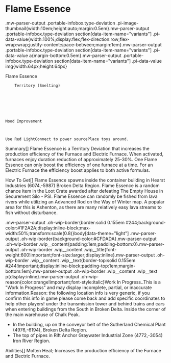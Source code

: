 # Flame Essence

.mw-parser-output .portable-infobox.type-deviation .pi-image-thumbnail{width:10em;height:auto;margin:0.5em}.mw-parser-output .portable-infobox.type-deviation section[data-item-name="variants"] .pi-data-value{width:100%;display:flex;flex-direction:row;flex-wrap:wrap;justify-content:space-between;margin:1em}.mw-parser-output .portable-infobox.type-deviation section[data-item-name="variants"] .pi-data-value a{margin-bottom:0.5em}.mw-parser-output .portable-infobox.type-deviation section[data-item-name="variants"] .pi-data-value img{width:64px;height:64px}

Flame Essence


	
		
		
	
	


	
	
	
	
	
	
	
		Territory (Smelting)
	
	
	




	Mood Improvement


	
	Use Red LightConnect to power sourcePlace toys around.








Summary[]
Flame Essence is a Territory Deviation that increases the production efficiency of the Furnace and Electric Furnace. When activated, furnaces enjoy duration reduction of approximately 25-30%. One Flame Essence can only boost the efficiency of one furnace at a time. For an Electric Furnace the efficiency boost applies to both active formulas.

How To Get[]
Flame Essence spawns inside the container building in Hearst Industries (6074,-5987) Broken Delta Region.
Flame Essence is a random chance item in the Loot Crate awarded after defeating The Empty House in Securement Silo - PSI.
Flame Essence can randomly be fished from lava rivers while utilizing an Advanced Rod on the Way of Winter map. A popular area for this is Ashenton, as there are many relatively easy lava streams to fish without disturbance.

.mw-parser-output .oh-wip-border{border:solid 0.155em #244;background-color:#1F2A2A;display:inline-block;max-width:50%;transform:scale(0.8)}body[data-theme="light"] .mw-parser-output .oh-wip-border{background-color:#CFDADA}.mw-parser-output .oh-wip-border .wip__content{padding:1em;padding-bottom:0}.mw-parser-output .oh-wip-border .wip__content .wip__title{font-weight:600!important;font-size:larger;display:inline}.mw-parser-output .oh-wip-border .wip__content .wip__text{border-top:solid 0.155em #244!important;display:inline-block;padding-top:1em;margin-bottom:1em}.mw-parser-output .oh-wip-border .wip__content .wip__text p{display:inline}.mw-parser-output .oh-wip-reason{color:orange!important;font-style:italic}Work In Progress..This is a "Work In Progress" and may display incomplete, partial, or inaccurate information.Reason: the following location info is very generic, if you confirm this info in game please come back and add specific coordinates to help other players!
under the transmission tower and behind trains and cars when entering buildings from the South in Broken Delta.
Inside the corner of the main warehouse of Chalk Peak.

- In the building, up on the conveyor belt of the Sutherland Chemical Plant (4976,-6194), Broken Delta Region.
- The top of pipes in Rift Anchor Graywater Industrial Zone (4772,-3054) Iron River Region.

Abilities[]
Molten Heat; Increases the production efficiency of the Furnace and Electric Furnace.
